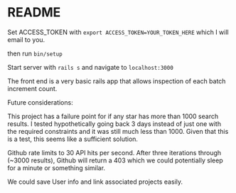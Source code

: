 # README

Set ACCESS_TOKEN with `export ACCESS_TOKEN=YOUR_TOKEN_HERE` which I will email to you.

then run `bin/setup`

Start server with `rails s` and navigate to `localhost:3000`

The front end is a very basic rails app that allows inspection of each batch increment count.

Future considerations:

This project has a failure point for if any star has more than 1000 search results.
I tested hypothetically going back 3 days instead of just one with the required constraints and it was still much less than 1000. Given that this is a test, this seems like a sufficient solution.

Github rate limits to 30 API hits per second. After three iterations through (~3000 results), Github will return a 403 which we could potentially sleep for a minute or something similar.

We could save User info and link associated projects easily.
